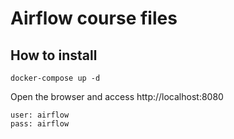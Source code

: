 # Airflow course files


## How to install

```
docker-compose up -d
```

Open the browser and access http://localhost:8080

```
user: airflow
pass: airflow
```
